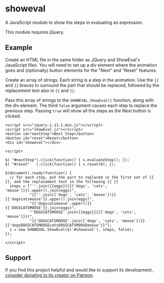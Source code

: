 showeval
========

A JavaScript module to show the steps in evaluating an expression.

This module requires jQuery.

Example
-------

Create an HTML file in the same folder as JQuery and ShowEval's JavaScript files. You will need to set up a div element where the animation goes and (optionally) button elements for the "Next" and "Reset" features.

Create an array of strings. Each string is a step in the animation. Use the `{{` and `}}` braces to surround the part that should be replaced, followed by the replacement text also in `{{` and `}}`.

Pass this array of strings to the `SHOWEVAL.ShowEval()` function, along with the div element. The third `false` argument causes each step to replace the previous step. Passing `true` will show all the steps as the Next button is clicked.

    <script src="jquery-1.11.1.min.js"></script>
    <script src="showEval.js"></script>
    <button id="nextStep">Next Step</button>
    <button id="reset">Reset</button>
    <div id="showeval"></div>

    <script>

    $( "#nextStep").click(function() { s.evaluateStep(); });
    $( "#reset"   ).click(function() { s.reset(0); });

    $(document).ready(function() {
      // for each step, put the part to replaced in the first set of {{ }}, and the replacement text in the following {{ }}
      steps = ["''.join({{eggs}}{{['dogs', 'cats', 'moose']}}).upper().join(eggs)",
               "{{''.join(['dogs', 'cats', 'moose'])}}{{'dogscatsmoose'}}.upper().join(eggs)",
               "{{'dogscatsmoose'.upper()}}{{'DOGSCATSMOOSE'}}.join(eggs)",
               "'DOGSCATSMOOSE'.join({{eggs}}{{['dogs', 'cats', 'moose']}})",
               "{{'DOGSCATSMOOSE'.join(['dogs', 'cats', 'moose'])}}{{'dogsDOGSCATSMOOSEcatsDOGSCATSMOOSEmoose'}}"];
      s = new SHOWEVAL.ShowEval($('#showeval'), steps, false);
    });

    </script>

Support
-------

If you find this project helpful and would like to support its development, [consider donating to its creator on Patreon](https://www.patreon.com/AlSweigart).
